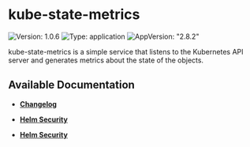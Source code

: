 # kube-state-metrics

![Version: 1.0.6](https://img.shields.io/badge/Version-1.0.6-informational?style=flat-square) ![Type: application](https://img.shields.io/badge/Type-application-informational?style=flat-square) ![AppVersion: "2.8.2"](https://img.shields.io/badge/AppVersion-"2.8.2"-informational?style=flat-square)

kube-state-metrics is a simple service that listens to the Kubernetes API server and generates metrics about the state of the objects.

## Available Documentation

- [**Changelog**](CHANGELOG)

- [**Helm Security**](container-security)

- [**Helm Security**](helm-security)

